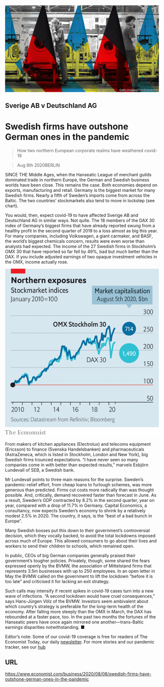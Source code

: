 ![](./images/20200808_WBP503.jpg)

## Sverige AB v Deutschland AG

# Swedish firms have outshone German ones in the pandemic

> How two northern European corporate realms have weathered covid-19

> Aug 8th 2020BERLIN

SINCE THE Middle Ages, when the Hanseatic League of merchant guilds dominated trade in northern Europe, the German and Swedish business worlds have been close. This remains the case. Both economies depend on exports, manufacturing and retail. Germany is the biggest market for many Swedish firms. Nearly a fifth of Sweden’s imports come from across the Baltic. The two countries’ stockmarkets also tend to move in lockstep (see chart).

You would, then, expect covid-19 to have affected Sverige AB and Deutschland AG in similar ways. Not quite. The 18 members of the DAX 30 index of Germany’s biggest firms that have already reported swung from a healthy profit in the second quarter of 2019 to a loss almost as big this year. For many companies, including Volkswagen, a giant carmaker, and BASF, the world’s biggest chemicals concern, results were even worse than analysts had expected. The income of the 27 Swedish firms in Stockholm’s OMX 30 that have reported so far fell by 49%, bad but much better than the DAX. If you include adjusted earnings of two opaque investment vehicles in the OMX, income actually rose.



![](./images/20200808_WBC093.png)

From makers of kitchen appliances (Electrolux) and telecoms equipment (Ericsson) to finance (Svenska Handelsbanken) and pharmaceuticals (AstraZeneca, which is listed in Stockholm, London and New York), big Swedish firms trounced expectations. “I have never seen so many companies come in with better than expected results,” marvels Esbjörn Lundevall of SEB, a Swedish bank.

Mr Lundevall points to three main reasons for the surprise. Sweden’s pandemic-relief effort, from cheap loans to furlough schemes, was more generous than predicted. Firms cut costs more radically than was thought possible. And, critically, demand recovered faster than forecast in June. As a result, Sweden’s GDP contracted by 8.2% in the second quarter, year on year, compared with a drop of 11.7% in Germany. Capital Economics, a consultancy, now expects Sweden’s economy to shrink by a relatively modest 2.5% in 2020. The country, it says, is the “best of a bad bunch in Europe”.

Many Swedish bosses put this down to their government’s controversial decision, which they vocally backed, to avoid the total lockdowns imposed across much of Europe. This allowed consumers to go about their lives and workers to send their children to schools, which remained open.

In public, CEOs of big German companies generally praised their government’s tougher policies. Privately, though, some shared the fears expressed openly by the BVMW, the association of Mittelstand firms that represents 3.5m businesses with up to 250 employees. In an open letter in May the BVMW called on the government to lift the lockdown “before it is too late” and criticised it for lacking an exit strategy.

Such calls may intensify if recent spikes in covid-19 cases turn into a new wave of infections. “A second lockdown would have cruel consequences,” says Hans-Jürgen Völz of the BVMW. Investors seem ambivalent about which country’s strategy is preferable for the long-term health of the economy. After falling more steeply than the OMX in March, the DAX has rebounded at a faster pace, too. In the past two months the fortunes of the Hanseatic peers have once again mirrored one another—trans-Baltic earnings disparities notwithstanding. ■

Editor’s note: Some of our covid-19 coverage is free for readers of The Economist Today, our daily [newsletter](https://www.economist.com/https://my.economist.com/user#newsletter). For more stories and our pandemic tracker, see our [hub](https://www.economist.com//news/2020/03/11/the-economists-coverage-of-the-coronavirus)

## URL

https://www.economist.com/business/2020/08/08/swedish-firms-have-outshone-german-ones-in-the-pandemic
